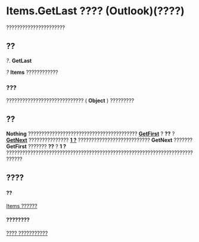
# Items.GetLast ???? (Outlook)(????)

??????????????????????


## ??

 _?_. **GetLast**

 _?_ **Items** ????????????


### ???

????????????????????????????? (  **Object** ) ?????????


## ??

 **Nothing** ????????????????????????????????????????? **[GetFirst](142a6174-118e-6256-0511-8ae9e142e555.md)** ? **??** ? **[GetNext](01c49c21-d9f9-37c4-8c64-ff8e2b1f9462.md)** ??????????????? **[1 ?](5dde47f8-2bd8-fdbe-d6e7-b1381e8a97a6.md)** ??????????????????????????? **GetNext** ??????? **GetFirst** ??????? **??** ? **1 ?** ????????????????????????????????????????????????????????????????????????????


## ????


#### ??


[Items ??????](3a99730b-e62a-5ca6-f6ec-911c95173242.md)
#### ????????


[???? ???????????](http://msdn.microsoft.com/library/bcc2cf6c-b6fb-e1a2-1d5c-d7e2bdf6b7dc%28Office.15%29.aspx)